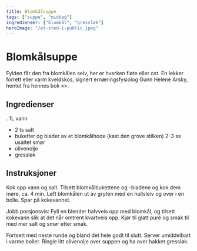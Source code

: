 ```yaml
---
title: Blomkålsuppe
tags: ["suppe", "middag"]
ingredienser: ["blomkål", "gressløk"]
heroImage: "/et-sted-i-public.jpeg"
---
```


# Blomkålsuppe

Fylden får den fra blomkålen selv, her er hverken fløte eller ost. En lekker forrett eller varm kveldskos, signert ernæringsfysiolog Gunn Helene Arsky, hentet fra hennes bok «<Spis deg ung>>.

## Ingredienser

. 1L vann

- 2 ts salt
- buketter og blader av et blomkålhode (kast den grove stilken) 2-3 ss usaltet smør
- olivenolje
- gressløk

## Instruksjoner

Kok opp vann og salt. Tilsett blomkålbukettene og -bladene og kok dem møre, ca. 4 min. Løft blomkålen ut av gryten med en hullsleiv og over i en bolle. Spar på kokevannet.

Jobb porsjonsvis: Fyll en blender halvveis opp med blomkål, og tilsett kokevann slik at det når omtrent kvartveis opp. Kjør til glatt puré og smak til med mer salt og smør etter smak.

Fortsett med neste runde og bland det hele godt til slutt. Server umiddelbart i varme boller. Ringle litt olivenolje over suppen og ha over hakket gressløk.
